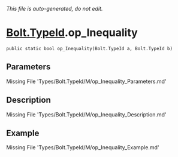 *This file is auto-generated, do not edit.*

# [Bolt.TypeId](Types/Bolt.TypeId.md).op_Inequality
`public static bool op_Inequality(Bolt.TypeId a, Bolt.TypeId b)`
## Parameters
Missing File 'Types/Bolt.TypeId/M/op_Inequality_Parameters.md'
## Description
Missing File 'Types/Bolt.TypeId/M/op_Inequality_Description.md'
## Example
Missing File 'Types/Bolt.TypeId/M/op_Inequality_Example.md'
